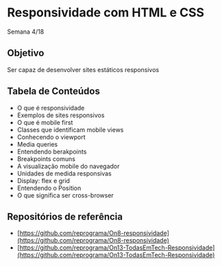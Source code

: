 # Responsividade com HTML e CSS
Semana 4/18

## Objetivo
Ser capaz de desenvolver sites estáticos responsivos

## Tabela de Conteúdos

- O que é responsividade
- Exemplos de sites responsivos
- O que é mobile first
- Classes que identificam mobile views
- Conhecendo o viewport
- Media queries
- Entendendo berakpoints
- Breakpoints comuns
- A visualização mobile do navegador
- Unidades de medida responsivas
- Display: flex e grid
- Entendendo o Position
- O que significa ser cross-browser


## Repositórios de referência

- [https://github.com/reprograma/On8-responsividade](https://github.com/reprograma/On8-responsividade)
- [https://github.com/reprograma/On13-TodasEmTech-Responsividade](https://github.com/reprograma/On13-TodasEmTech-Responsividade)
